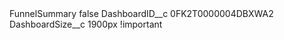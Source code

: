 <?xml version="1.0" encoding="UTF-8"?>
<CustomMetadata xmlns="http://soap.sforce.com/2006/04/metadata" xmlns:xsi="http://www.w3.org/2001/XMLSchema-instance" xmlns:xsd="http://www.w3.org/2001/XMLSchema">
    <label>FunnelSummary</label>
    <protected>false</protected>
    <values>
        <field>DashboardID__c</field>
        <value xsi:type="xsd:string">0FK2T0000004DBXWA2</value>
    </values>
    <values>
        <field>DashboardSize__c</field>
        <value xsi:type="xsd:string">1900px !important</value>
    </values>
</CustomMetadata>
